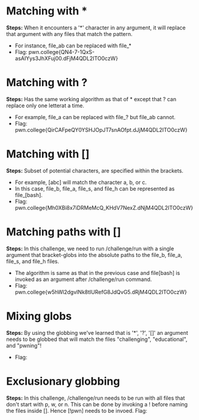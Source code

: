 # Matching with *
**Steps:** When it encounters a '*' character in any argument, it will replace that argument with any files that match the pattern.
- For instance, file_ab can be replaced with file_*
- Flag: pwn.college{QN4-7-1QxS-asAIYys3JhXFuj00.dFjM4QDL2ITO0czW}
# Matching with ?
**Steps:** Has the same working algorithm as that of * except that ? can replace only one letterat a time. 
- For example, file_a can be replaced with file_? but file_ab cannot.
- Flag: pwn.college{QirCAFpeQY0YSHJOpJT7snAOfpt.dJjM4QDL2ITO0czW}
# Matching with []
**Steps:** Subset of potential characters, are specified within the brackets.
- For example, [abc] will match the character a, b, or c.
- In this case, file_b, file_a, file_s, and file_h can be represented as file_[bash].
- Flag: pwn.college{Mh0XBi8x7iDRMeMcQ_KHdV7NexZ.dNjM4QDL2ITO0czW}
# Matching paths with []
**Steps:** In this challenge, we need to run /challenge/run with a single argument that bracket-globs into the absolute paths to the file_b, file_a, file_s, and file_h files.
- The algorithm is same as that in the previous case and file[bash] is invoked as an argument after /challenge/run command.
- Flag: pwn.college{w5hWl2dgvINk8tIURefG8JdQvG5.dRjM4QDL2ITO0czW}
# Mixing globs
**Steps:** By using the globbing we've learned that is '*', '?', '[]' an argument needs to be globbed that will match the files "challenging", "educational", and "pwning"!
- Flag:
# Exclusionary globbing
**Steps:** In this challenge, /challenge/run needs to be run with all files that don't start with p, w, or n. This can be done by invoking a ! before naming the files inside [].
Hence [!pwn] needs to be invoed.
Flag:
